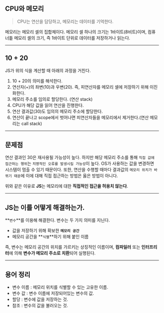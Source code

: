 ## CPU와 메모리

> CPU는 연산을 담당하고, 메모리는 데이터를 기억한다.

메모리는 메모리 셀의 집합체이다.
메모리 셀 하나의 크기는 1바이트(8비트)이며, 컴퓨너틑 메모리 셀의 크기, 즉 1바이트 단위로 데이터를 저장하거나 읽는다.

---

## 10 + 20

JS가 위의 식을 계산할 때 아래의 과정을 거친다.

1. 10 + 20의 의미를 해석한다.
2. 연산자(+)의 좌변(10)과 우변(20). 즉, 피연산자를 메모리 셀에 저장하기 위해 이진화한다.
3. 메모리 주소를 임의로 할당한다. (연산 stack)
4. CPU가 해당 값을 읽어 연산을 진행한다.
5. 연산 결과값(30)도 임의의 메모리 주소에 할당한다.
6. 연산이 끝나고 scope에서 벗어나면 피연산자들을 메모리에서 제거한다.(연산 메모리는 call stack)

---

## 문제점

연산 결과인 30은 재사용될 가능성이 높다.
하지만 해당 메모리 주소를 통해 `직접 값에 접근하는 행위`는 `치명적인 오류를 발생시킬 가능성`이 높다. OS가 사용하는 값을 변경하면 시스템이 멈출 수 있기 때문이다.
또한, 연산을 수행할 때마다 결과값의 `메모리 위치가 바뀌기 때문`에 이에 대해 직접 접근하는 방법은 옳은 방법이 아니다.

위와 같은 이유로 **JS**는 메모리에 대한 **직접적인 접근을 허용치 않는다**.

---

## JS는 이를 어떻게 해결하는가.

**`변수`**를 이용해 해결한다.
변수는 두 가지 의미를 지닌다.

- 값을 저장하기 위해 확보한 **`메모리 공간`**
- 메모리 공간을 **`식별`**하기 위해 붙인 이름

즉, 변수는 메모리 공간의 위치를 가르키는 상징적인 이름이며, **컴파일러** 또는 **인터프리터**에 의해 **변수가 메모리 주소로 치환**되어 실행된다.

---

## 용어 정리

- 변수 이름 : 메모리 위치를 식별할 수 있는 고유한 이름.
- 변수 값 : 변수 이름에 저장되어있는 변수의 값.
- 할당 : 변수에 값을 저장하는 것.
- 참조 : 변수의 값을 불러오는 것.
